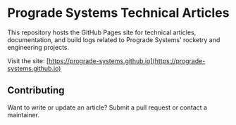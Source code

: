 # Prograde Systems Technical Articles

This repository hosts the GitHub Pages site for technical articles, documentation, and build logs related to Prograde Systems' rocketry and engineering projects.

Visit the site: [https://prograde-systems.github.io](https://prograde-systems.github.io)

## Contributing
Want to write or update an article? Submit a pull request or contact a maintainer.
